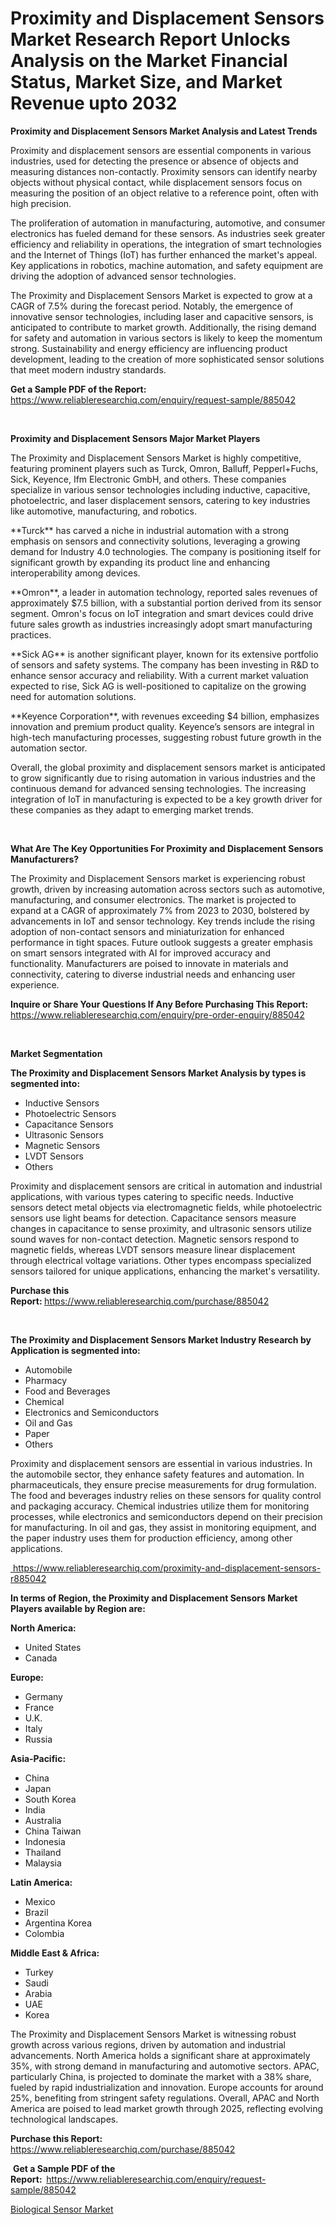 <p><h1>Proximity and Displacement Sensors Market Research Report Unlocks Analysis on the Market Financial Status, Market Size, and Market Revenue upto 2032</h1></p><p><strong>Proximity and Displacement Sensors Market Analysis and Latest Trends</strong></p>
<p><p>Proximity and displacement sensors are essential components in various industries, used for detecting the presence or absence of objects and measuring distances non-contactly. Proximity sensors can identify nearby objects without physical contact, while displacement sensors focus on measuring the position of an object relative to a reference point, often with high precision. </p><p>The proliferation of automation in manufacturing, automotive, and consumer electronics has fueled demand for these sensors. As industries seek greater efficiency and reliability in operations, the integration of smart technologies and the Internet of Things (IoT) has further enhanced the market's appeal. Key applications in robotics, machine automation, and safety equipment are driving the adoption of advanced sensor technologies.</p><p>The Proximity and Displacement Sensors Market is expected to grow at a CAGR of 7.5% during the forecast period. Notably, the emergence of innovative sensor technologies, including laser and capacitive sensors, is anticipated to contribute to market growth. Additionally, the rising demand for safety and automation in various sectors is likely to keep the momentum strong. Sustainability and energy efficiency are influencing product development, leading to the creation of more sophisticated sensor solutions that meet modern industry standards.</p></p>
<p><strong>Get a Sample PDF of the Report:&nbsp;</strong> <a href="https://www.reliableresearchiq.com/enquiry/request-sample/885042?utm_campaign=2247&utm_medium=2&utm_source=Github&utm_content=ia&utm_term=11022025&utm_id=proximity-and-displacement-sensors">https://www.reliableresearchiq.com/enquiry/request-sample/885042</a></p>
<p>&nbsp;</p>
<p><strong>Proximity and Displacement Sensors Major Market Players</strong></p>
<p><p>The Proximity and Displacement Sensors Market is highly competitive, featuring prominent players such as Turck, Omron, Balluff, Pepperl+Fuchs, Sick, Keyence, Ifm Electronic GmbH, and others. These companies specialize in various sensor technologies including inductive, capacitive, photoelectric, and laser displacement sensors, catering to key industries like automotive, manufacturing, and robotics.</p><p>**Turck** has carved a niche in industrial automation with a strong emphasis on sensors and connectivity solutions, leveraging a growing demand for Industry 4.0 technologies. The company is positioning itself for significant growth by expanding its product line and enhancing interoperability among devices.</p><p>**Omron**, a leader in automation technology, reported sales revenues of approximately $7.5 billion, with a substantial portion derived from its sensor segment. Omron's focus on IoT integration and smart devices could drive future sales growth as industries increasingly adopt smart manufacturing practices.</p><p>**Sick AG** is another significant player, known for its extensive portfolio of sensors and safety systems. The company has been investing in R&D to enhance sensor accuracy and reliability. With a current market valuation expected to rise, Sick AG is well-positioned to capitalize on the growing need for automation solutions.</p><p>**Keyence Corporation**, with revenues exceeding $4 billion, emphasizes innovation and premium product quality. Keyence’s sensors are integral in high-tech manufacturing processes, suggesting robust future growth in the automation sector.</p><p>Overall, the global proximity and displacement sensors market is anticipated to grow significantly due to rising automation in various industries and the continuous demand for advanced sensing technologies. The increasing integration of IoT in manufacturing is expected to be a key growth driver for these companies as they adapt to emerging market trends.</p></p>
<p>&nbsp;</p>
<p><strong>What Are The Key Opportunities For Proximity and Displacement Sensors Manufacturers?</strong></p>
<p><p>The Proximity and Displacement Sensors market is experiencing robust growth, driven by increasing automation across sectors such as automotive, manufacturing, and consumer electronics. The market is projected to expand at a CAGR of approximately 7% from 2023 to 2030, bolstered by advancements in IoT and sensor technology. Key trends include the rising adoption of non-contact sensors and miniaturization for enhanced performance in tight spaces. Future outlook suggests a greater emphasis on smart sensors integrated with AI for improved accuracy and functionality. Manufacturers are poised to innovate in materials and connectivity, catering to diverse industrial needs and enhancing user experience.</p></p>
<p><strong>Inquire or Share Your Questions If Any Before Purchasing This Report:</strong> <a href="https://www.reliableresearchiq.com/enquiry/pre-order-enquiry/885042?utm_campaign=2247&utm_medium=2&utm_source=Github&utm_content=ia&utm_term=11022025&utm_id=proximity-and-displacement-sensors">https://www.reliableresearchiq.com/enquiry/pre-order-enquiry/885042</a></p>
<p>&nbsp;</p>
<p><strong>Market Segmentation</strong></p>
<p><strong>The Proximity and Displacement Sensors Market Analysis by types is segmented into:</strong></p>
<p><ul><li>Inductive Sensors</li><li>Photoelectric Sensors</li><li>Capacitance Sensors</li><li>Ultrasonic Sensors</li><li>Magnetic Sensors</li><li>LVDT Sensors</li><li>Others</li></ul></p>
<p><p>Proximity and displacement sensors are critical in automation and industrial applications, with various types catering to specific needs. Inductive sensors detect metal objects via electromagnetic fields, while photoelectric sensors use light beams for detection. Capacitance sensors measure changes in capacitance to sense proximity, and ultrasonic sensors utilize sound waves for non-contact detection. Magnetic sensors respond to magnetic fields, whereas LVDT sensors measure linear displacement through electrical voltage variations. Other types encompass specialized sensors tailored for unique applications, enhancing the market's versatility.</p></p>
<p><strong>Purchase this Report:&nbsp;</strong><a href="https://www.reliableresearchiq.com/purchase/885042?utm_campaign=2247&utm_medium=2&utm_source=Github&utm_content=ia&utm_term=11022025&utm_id=proximity-and-displacement-sensors">https://www.reliableresearchiq.com/purchase/885042</a></p>
<p>&nbsp;</p>
<p><strong>The Proximity and Displacement Sensors Market Industry Research by Application is segmented into:</strong></p>
<p><ul><li>Automobile</li><li>Pharmacy</li><li>Food and Beverages</li><li>Chemical</li><li>Electronics and Semiconductors</li><li>Oil and Gas</li><li>Paper</li><li>Others</li></ul></p>
<p><p>Proximity and displacement sensors are essential in various industries. In the automobile sector, they enhance safety features and automation. In pharmaceuticals, they ensure precise measurements for drug formulation. The food and beverages industry relies on these sensors for quality control and packaging accuracy. Chemical industries utilize them for monitoring processes, while electronics and semiconductors depend on their precision for manufacturing. In oil and gas, they assist in monitoring equipment, and the paper industry uses them for production efficiency, among other applications.</p></p>
<p><a href="https://www.reliableresearchiq.com/proximity-and-displacement-sensors-r885042?utm_campaign=2247&utm_medium=2&utm_source=Github&utm_content=ia&utm_term=11022025&utm_id=proximity-and-displacement-sensors">&nbsp;https://www.reliableresearchiq.com/proximity-and-displacement-sensors-r885042</a></p>
<p><strong>In terms of Region, the Proximity and Displacement Sensors Market Players available by Region are:</strong></p>
<p>
    <p> <strong> North America: </strong>
        <ul>
            <li>United States</li>
            <li>Canada</li>
        </ul>
        </p> 
    <p> <strong> Europe: </strong>
        <ul>
            <li>Germany</li>
            <li>France</li>
            <li>U.K.</li>
            <li>Italy</li>
            <li>Russia</li>
        </ul>
        </p> 
    <p> <strong> Asia-Pacific: </strong>
        <ul>
            <li>China</li>
            <li>Japan</li>
            <li>South Korea</li>
            <li>India</li>
            <li>Australia</li>
            <li>China Taiwan</li>
            <li>Indonesia</li>
            <li>Thailand</li>
            <li>Malaysia</li>
        </ul>
        </p> 
    <p> <strong> Latin America: </strong>
        <ul>
            <li>Mexico</li>
            <li>Brazil</li>
            <li>Argentina Korea</li>
            <li>Colombia</li>
        </ul>
        </p> 
    <p> <strong> Middle East & Africa: </strong>
        <ul>
            <li>Turkey</li>
            <li>Saudi</li>
            <li>Arabia</li>
            <li>UAE</li>
            <li>Korea</li>
        </ul>
    </p>
    </p>
<p><p>The Proximity and Displacement Sensors Market is witnessing robust growth across various regions, driven by automation and industrial advancements. North America holds a significant share at approximately 35%, with strong demand in manufacturing and automotive sectors. APAC, particularly China, is projected to dominate the market with a 38% share, fueled by rapid industrialization and innovation. Europe accounts for around 25%, benefiting from stringent safety regulations. Overall, APAC and North America are poised to lead market growth through 2025, reflecting evolving technological landscapes.</p></p>
<p><strong>Purchase this Report: </strong><a href="https://www.reliableresearchiq.com/purchase/885042?utm_campaign=2247&utm_medium=2&utm_source=Github&utm_content=ia&utm_term=11022025&utm_id=proximity-and-displacement-sensors">https://www.reliableresearchiq.com/purchase/885042</a></p>
<p>&nbsp;<strong>Get a Sample PDF of the Report:&nbsp;&nbsp;</strong><a href="https://www.reliableresearchiq.com/enquiry/request-sample/885042?utm_campaign=2247&utm_medium=2&utm_source=Github&utm_content=ia&utm_term=11022025&utm_id=proximity-and-displacement-sensors">https://www.reliableresearchiq.com/enquiry/request-sample/885042</a></p>
<p><strong></strong></p>
<p><p><a href="https://github.com/bensemilia864/Market-Research-Report-List-1/blob/main/biological-sensor-market.md?utm_campaign=2247&utm_medium=2&utm_source=Github&utm_content=ia&utm_term=11022025&utm_id=proximity-and-displacement-sensors">Biological Sensor Market</a></p></p>